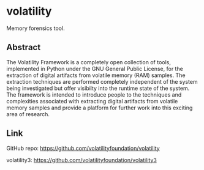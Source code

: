# volatility

Memory forensics tool.

## Abstract

The Volatility Framework is a completely open collection of tools,
implemented in Python under the GNU General Public License, for the
extraction of digital artifacts from volatile memory (RAM) samples.
The extraction techniques are performed completely independent of the
system being investigated but offer visibilty into the runtime state
of the system. The framework is intended to introduce people to the
techniques and complexities associated with extracting digital artifacts
from volatile memory samples and provide a platform for further work into
this exciting area of research.

## Link

GitHub repo: https://github.com/volatilityfoundation/volatility

volatility3: https://github.com/volatilityfoundation/volatility3